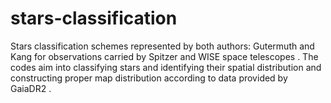 # stars-classification
Stars  classification schemes represented by both authors: Gutermuth and Kang for observations carried by Spitzer and WISE space telescopes . The codes aim into classifying stars and identifying their spatial distribution and constructing proper map distribution according to data provided by GaiaDR2 .
